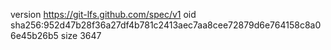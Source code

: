 version https://git-lfs.github.com/spec/v1
oid sha256:952d47b28f36a27df4b781c2413aec7aa8cee72879d6e764158c8a06e45b26b5
size 3647
